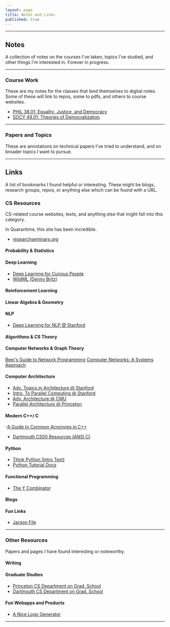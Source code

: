 ```yaml
---
layout: page
title: Notes and Links
published: true
---
```


--------------------------------------------------------------------------------


## Notes

A collection of notes on the courses I've taken, topics I've studied, and other things I'm interested in. Forever in progress.

--------------------------------------------------------------------------------
### Course Work
These are my notes for the classes that lend themselves to digital notes. Some of these will link to repos, some to pdfs, and others to course websites.


- [PHIL 38.01: Equality, Justice, and Democracy](https://vivekhaz.github.io/PHIL38/)
- [SOCY 49.01: Theories of Democratization](https://vivekhaz.github.io/SOCY49/)


--------------------------------------------------------------------------------
### Papers and Topics
These are annotations on technical papers I've tried to understand, and on broader topics I want to pursue.

--------------------------------------------------------------------------------
## Links

A list of bookmarks I found helpful or interesting. These might be blogs, research groups, repos, or anything else which can be found with a URL.

### CS Resources
CS-related course websites, texts, and anything else that might fall into this category.

In Quarantime, this site has been incredible.
- [researchseminars.org](https://researchseminars.org)

#### Probability & Statistics

#### Deep Learning

- [Deep Learning for Curious People](https://lilianweng.github.io/lil-log/2017/06/21/an-overview-of-deep-learning.html)
- [WildML (Denny Britz)](http://www.wildml.com)

#### Reinforcement Learning

#### Linear Algebra & Geometry

#### NLP

- [Deep Learning for NLP @ Stanford](http://cs224d.stanford.edu/syllabus.html)


#### Algorithms & CS Theory


#### Computer Networks & Graph Theory

[Beej's Guide to Network Programming](https://beej.us/guide/bgnet/html/)
[Computer Networks: A Systems Approach](https://book.systemsapproach.org/)

#### Computer Architecture

- [Adv. Topics in Architecture @ Stanford](http://web.stanford.edu/class/ee392c/info.html)
- [Intro. To Parallel Computing @ Stanford](https://ericdarve.github.io)
- [Adv. Architecture @ CMU](http://course.ece.cmu.edu/~ece742/F18/readingschedule.html)
- [Parallel Architecture @ Princeton](https://www.cs.princeton.edu/courses/archive/spr07/cos598A/)

#### Modern C++/ C
-[A Guide to Common Acronyms in C++](https://quuxplusone.github.io/blog/2019/08/02/the-tough-guide-to-cpp-acronyms/)
- [Dartmouth CS50 Resources (ANSI C)](https://www.cs.dartmouth.edu/~campbell/cs50/resources.html)

#### Python

- [Think Python (Intro Text)](https://greenteapress.com/wp/think-python-2e/)
- [Python Tutorial Docs](https://docs.python.org/3/tutorial/index.html)

#### Functional Programming

- [The Y Combinator]()

#### Blogs



#### Fun Links

- [Jargon File](http://jargon-file.org)

--------------------------------------------------------------------------------
### Other Resources
Papers and pages I have found interesting or noteworthy.

#### Writing

#### Graduate Studies

- [Princeton CS Department on Grad. School](https://www.cs.princeton.edu/academics/ugradpgm/gsg)
- [Dartmouth CS Department on Grad. School]()

#### Fun Webapps and Products

- [A Nice Logo Generator](https://mybrandnewlogo.com/)
--------------------------------------------------------------------------------
